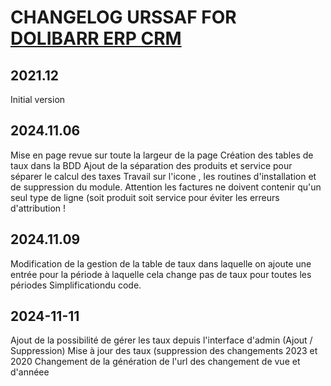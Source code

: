 # CHANGELOG URSSAF FOR [DOLIBARR ERP CRM](https://www.dolibarr.org)

## 2021.12 
Initial version


## 2024.11.06
Mise en page revue sur toute la largeur de la page
Création des tables de taux dans la BDD
Ajout de la séparation des produits et service pour séparer le calcul des taxes
Travail sur l'icone , les routines d'installation et de suppression du module.
Attention les factures ne doivent contenir qu'un seul type de ligne (soit produit soit service pour éviter les erreurs d'attribution !

## 2024.11.09
Modification de la gestion de la table de taux dans laquelle on ajoute une entrée pour la période à laquelle cela change pas de taux pour toutes les périodes
Simplificationdu code. 

## 2024-11-11
Ajout de la possibilité de gérer les taux depuis l'interface d'admin (Ajout / Suppression)
Mise à jour des taux (suppression des changements 2023 et 2020 
Changement de la génération de l'url des changement de vue et d'annéee